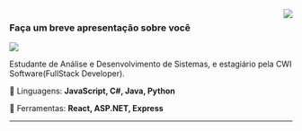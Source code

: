 <img align='right' src="https://github-readme-stats.vercel.app/api?username=alyssonaldrin&show_icons=true&theme=radical">

### Faça um breve apresentação sobre você

<img src="https://img.shields.io/static/v1?label=Overview&message=alyssonaldrin&color=f8efd4&style=for-the-badge&logo=GitHub">

<p align="left"> 
  Estudante de Análise e Desenvolvimento de Sistemas, e estagiário pela CWI Software(FullStack Developer).
</p>

<p align="left">
  🦄 Linguagens: <strong>JavaScript, C#, Java, Python </strong>
</p>

<p align="left">
  💼 Ferramentas: <strong>React, ASP.NET, Express</strong>
</p>
<hr>
